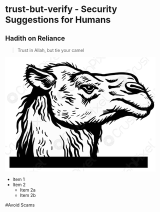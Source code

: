 # trust-but-verify - Security Suggestions for Humans 

## Hadith on Reliance

>Trust in Allah, but tie your camel

![trust](https://github.com/503physSec/trust-but-verify/blob/main/2camel.png)

* Item 1
* Item 2
  * Item 2a
  * Item 2b


#Avoid Scams 
